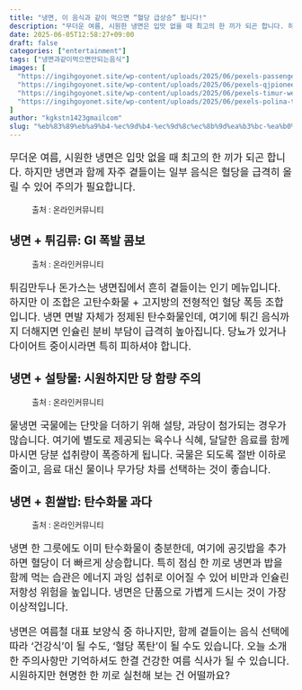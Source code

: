 ```yaml
---
title: "냉면, 이 음식과 같이 먹으면 “혈당 급상승” 됩니다!"
description: "무더운 여름, 시원한 냉면은 입맛 없을 때 최고의 한 끼가 되곤 합니다. 하지만 냉면과 함께 자주 곁들이는 일부 음식은 혈당을 급격히 올릴 수 있어 주의가 필요합니다."
date: 2025-06-05T12:58:27+09:00
draft: false
categories: ["entertainment"]
tags: ["냉면과같이먹으면안되는음식"]
images: [
  "https://ingihgoyonet.site/wp-content/uploads/2025/06/pexels-passengerslover-31892093-1024x683.jpg"
  "https://ingihgoyonet.site/wp-content/uploads/2025/06/pexels-qjpioneer-5305438-1024x683.jpg"
  "https://ingihgoyonet.site/wp-content/uploads/2025/06/pexels-timur-weber-8679627-679x1024.jpg"
  "https://ingihgoyonet.site/wp-content/uploads/2025/06/pexels-polina-tankilevitch-4110251-1024x683.jpg"
]
author: "kgkstn1423gmailcom"
slug: "%eb%83%89%eb%a9%b4-%ec%9d%b4-%ec%9d%8c%ec%8b%9d%ea%b3%bc-%ea%b0%99%ec%9d%b4-%eb%a8%b9%ec%9c%bc%eb%a9%b4-%ed%98%88%eb%8b%b9-%ea%b8%89%ec%83%81%ec%8a%b9-%eb%90%a9%eb%8b%88%eb%8b%a4"
---
```


<p style="font-size:18px">무더운 여름, 시원한 냉면은 입맛 없을 때 최고의 한 끼가 되곤 합니다. 하지만 냉면과 함께 자주 곁들이는 일부 음식은 혈당을 급격히 올릴 수 있어 주의가 필요합니다.</p> <figure ><img src="https://ingihgoyonet.site/wp-content/uploads/2025/06/pexels-passengerslover-31892093-1024x683.jpg" alt="" style="aspect-ratio:16/9;object-fit:cover"/><figcaption >출처 : 온라인커뮤니티</figcaption></figure> <h2 >냉면 + 튀김류: GI 폭발 콤보</h2> <figure ><img src="https://ingihgoyonet.site/wp-content/uploads/2025/06/pexels-qjpioneer-5305438-1024x683.jpg" alt="" style="aspect-ratio:16/9;object-fit:cover"/><figcaption >출처 : 온라인커뮤니티</figcaption></figure> <p style="font-size:18px">튀김만두나 돈가스는 냉면집에서 흔히 곁들이는 인기 메뉴입니다. 하지만 이 조합은 고탄수화물 + 고지방의 전형적인 혈당 폭등 조합입니다. 냉면 면발 자체가 정제된 탄수화물인데, 여기에 튀긴 음식까지 더해지면 인슐린 분비 부담이 급격히 높아집니다. 당뇨가 있거나 다이어트 중이시라면 특히 피하셔야 합니다.</p> <h2 >냉면 + 설탕물: 시원하지만 당 함량 주의</h2> <figure ><img src="https://ingihgoyonet.site/wp-content/uploads/2025/06/pexels-timur-weber-8679627-679x1024.jpg" alt="" style="aspect-ratio:16/9;object-fit:cover"/><figcaption >출처 : 온라인커뮤니티</figcaption></figure> <p style="font-size:18px">물냉면 국물에는 단맛을 더하기 위해 설탕, 과당이 첨가되는 경우가 많습니다. 여기에 별도로 제공되는 육수나 식혜, 달달한 음료를 함께 마시면 당분 섭취량이 폭증하게 됩니다. 국물은 되도록 절반 이하로 줄이고, 음료 대신 물이나 무가당 차를 선택하는 것이 좋습니다.</p> <h2 >냉면 + 흰쌀밥: 탄수화물 과다</h2> <figure ><img src="https://ingihgoyonet.site/wp-content/uploads/2025/06/pexels-polina-tankilevitch-4110251-1024x683.jpg" alt="" style="aspect-ratio:16/9;object-fit:cover"/><figcaption >출처 : 온라인커뮤니티</figcaption></figure> <p style="font-size:18px">냉면 한 그릇에도 이미 탄수화물이 충분한데, 여기에 공깃밥을 추가하면 혈당이 더 빠르게 상승합니다. 특히 점심 한 끼로 냉면과 밥을 함께 먹는 습관은 에너지 과잉 섭취로 이어질 수 있어 비만과 인슐린 저항성 위험을 높입니다. 냉면은 단품으로 가볍게 드시는 것이 가장 이상적입니다.</p> <p style="font-size:18px">냉면은 여름철 대표 보양식 중 하나지만, 함께 곁들이는 음식 선택에 따라 ‘건강식’이 될 수도, ‘혈당 폭탄’이 될 수도 있습니다. 오늘 소개한 주의사항만 기억하셔도 한결 건강한 여름 식사가 될 수 있습니다. 시원하지만 현명한 한 끼로 실천해 보는 건 어떨까요?</p>